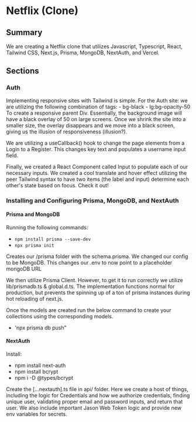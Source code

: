 # Netflix (Clone)

## Summary

We are creating a Netflix clone that utilizes Javascript, Typescript, React, Tailwind CSS, Next.js, Prisma, MongoDB, NextAuth, and Vercel.

## Sections

### Auth

Implementing responsive sites with Tailwind is simple. For the Auth site: we are utilizing the following combination of tags: - bg-black - lg:bg-opacity-50
To create a responsive parent Div. Essentially, the background image will have a black overlay of 50 on large screens. Once we shrink the site into a smaller size, the overlay disappears and we move into a black screen, giving us the illusion of responsiveness (illusion?).

We are utilizing a useCallback() hook to change the page elements from a Login to a Register. This changes key text and populates a username input field.

Finally, we created a React Component called Input to populate each of our necessary inputs. We created a cool translate and hover effect utilizing the peer Tailwind syntax to have two items (the label and input) determine each other's state based on focus. Check it out!

### Installing and Configuring Prisma, MongoDB, and NextAuth

#### Prisma and MongoDB

Running the following commands:

- `npm install prisma --save-dev`
- `npx prisma init`

Creates our /prisma folder with the schema.prisma. We changed our config to be MongoDB. This changes our .env to now point to a placeholder mongoDB URL

We then utilize Prisma Client. However, to get it to run correctly we utilize lib/prismadb.ts & global.d.ts. The implementation functions normal for production, but prevents the spinning up of a ton of prisma instances during hot reloading of next.js.

Once the models are created run the below command to create your collections using the corresponding models.

- 'npx prisma db push"

#### NextAuth

Install:

- npm install next-auth
- npm install bcrypt
- npm i -D @types/bcrypt

Create the [...nextauth].ts file in api/ folder. Here we create a host of things, including the logic for Credentials and how we authorize credentials, finding unique user, validating proper email and password inputs, and return that user. We also include important Jason Web Token logic and provide new env variables for secrets.
